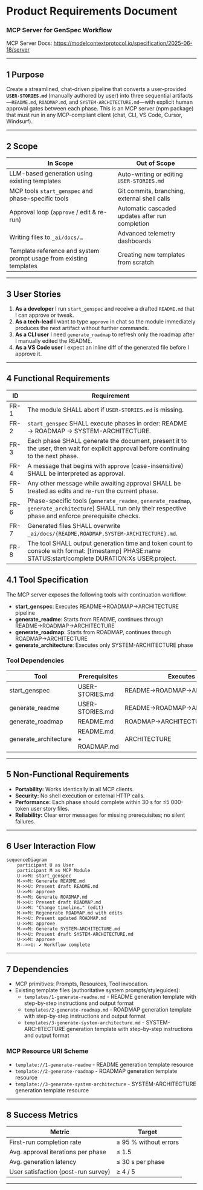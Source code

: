 # Product Requirements Document  
### MCP Server for GenSpec Workflow

MCP Server Docs: https://modelcontextprotocol.io/specification/2025-06-18/server

---

## 1  Purpose
Create a streamlined, chat-driven pipeline that converts a user-provided **`USER-STORIES.md`** (manually authored by user) into three sequential artifacts—`README.md`, `ROADMAP.md`, and `SYSTEM-ARCHITECTURE.md`—with explicit human approval gates between each phase. This is an MCP server (npm package) that must run in any MCP-compliant client (chat, CLI, VS Code, Cursor, Windsurf).

---

## 2  Scope
| In Scope                                | Out of Scope                           |
|-----------------------------------------|----------------------------------------|
| LLM-based generation using existing templates | Auto-writing or editing `USER-STORIES.md` |
| MCP tools `start_genspec` and phase-specific tools | Git commits, branching, external shell calls |
| Approval loop (`approve` / edit & re-run) | Automatic cascaded updates after run completion |
| Writing files to `_ai/docs/…`           | Advanced telemetry dashboards |
| Template reference and system prompt usage from existing templates | Creating new templates from scratch |

---

## 3  User Stories
1. **As a developer** I run `start_genspec` and receive a drafted `README.md` that I can approve or tweak.  
2. **As a tech-lead** I want to type `approve` in chat so the module immediately produces the next artifact without further commands.  
3. **As a CLI user** I need `generate_roadmap` to refresh only the roadmap after I manually edited the README.  
4. **As a VS Code user** I expect an inline diff of the generated file before I approve it.  

---

## 4  Functional Requirements
| ID | Requirement |
|----|-------------|
| FR-1 | The module SHALL abort if `USER-STORIES.md` is missing. |
| FR-2 | `start_genspec` SHALL execute phases in order: README → ROADMAP → SYSTEM-ARCHITECTURE. |
| FR-3 | Each phase SHALL generate the document, present it to the user, then wait for explicit approval before continuing to the next phase. |
| FR-4 | A message that begins with `approve` (case-insensitive) SHALL be interpreted as approval. |
| FR-5 | Any other message while awaiting approval SHALL be treated as edits and re-run the current phase. |
| FR-6 | Phase-specific tools (`generate_readme`, `generate_roadmap`, `generate_architecture`) SHALL run only their respective phase and enforce prerequisite checks. |
| FR-7 | Generated files SHALL overwrite `_ai/docs/{README,ROADMAP,SYSTEM-ARCHITECTURE}.md`. |
| FR-8 | The tool SHALL output generation time and token count to console with format: [timestamp] PHASE:name STATUS:start/complete DURATION:Xs USER:project. |

## 4.1 Tool Specification
The MCP server exposes the following tools with continuation workflow:

- **start_genspec**: Executes README→ROADMAP→ARCHITECTURE pipeline
- **generate_readme**: Starts from README, continues through README→ROADMAP→ARCHITECTURE
- **generate_roadmap**: Starts from ROADMAP, continues through ROADMAP→ARCHITECTURE
- **generate_architecture**: Executes only SYSTEM-ARCHITECTURE phase

### Tool Dependencies
| Tool | Prerequisites | Executes |
|------|--------------|----------|
| start_genspec | USER-STORIES.md | README→ROADMAP→ARCHITECTURE |
| generate_readme | USER-STORIES.md | README→ROADMAP→ARCHITECTURE |
| generate_roadmap | README.md | ROADMAP→ARCHITECTURE |
| generate_architecture | README.md + ROADMAP.md | ARCHITECTURE |

---

## 5  Non-Functional Requirements
* **Portability:** Works identically in all MCP clients.  
* **Security:** No shell execution or external HTTP calls.  
* **Performance:** Each phase should complete within 30 s for ≤5 000-token user story files.  
* **Reliability:** Clear error messages for missing prerequisites; no silent failures.  

---

## 6  User Interaction Flow
```mermaid
sequenceDiagram
    participant U as User
    participant M as MCP Module
    U->>M: start_genspec
    M->>M: Generate README.md
    M->>U: Present draft README.md
    U->>M: approve
    M->>M: Generate ROADMAP.md
    M->>U: Present draft ROADMAP.md
    U->>M: "Change timeline…" (edit)
    M->>M: Regenerate ROADMAP.md with edits
    M->>U: Present updated ROADMAP.md
    U->>M: approve
    M->>M: Generate SYSTEM-ARCHITECTURE.md
    M->>U: Present draft SYSTEM-ARCHITECTURE.md
    U->>M: approve
    M-->>U: ✔ Workflow complete
````

---

## 7  Dependencies

* MCP primitives: Prompts, Resources, Tool invocation.
* Existing template files (authoritative system prompts/styleguides):
  * `templates/1-generate-readme.md` - README generation template with step-by-step instructions and output format
  * `templates/2-generate-roadmap.md` - ROADMAP generation template with step-by-step instructions and output format
  * `templates/3-generate-system-architecture.md` - SYSTEM-ARCHITECTURE generation template with step-by-step instructions and output format

### MCP Resource URI Scheme
* `template://1-generate-readme` - README generation template resource
* `template://2-generate-roadmap` - ROADMAP generation template resource
* `template://3-generate-system-architecture` - SYSTEM-ARCHITECTURE generation template resource

---

## 8  Success Metrics

| Metric                              | Target                |
| ----------------------------------- | --------------------- |
| First-run completion rate           | ≥ 95 % without errors |
| Avg. approval iterations per phase  | ≤ 1.5                 |
| Avg. generation latency             | ≤ 30 s per phase      |
| User satisfaction (post-run survey) | ≥ 4 / 5               |

---
